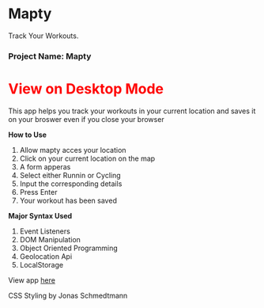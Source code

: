 # Mapty
Track Your Workouts.

<h3><b>Project Name: Mapty</b></h3>
<h1 style="color:red;">View on Desktop Mode</h1>

</h4>This app helps you track your workouts in your current location and saves it on your broswer even if you close your browser</h4>

<b style="font-weight:bold;">How to Use</b>
1)	Allow mapty acces your location
2)	Click on your current location on the map
3)	A form apperas
4)	Select either Runnin or Cycling
5)	Input the corresponding details
6)	Press Enter
7)	Your workout has been saved

<b style="font-weight:bold;">Major Syntax Used</b>
1)	Event Listeners
2)	DOM Manipulation
3)	Object Oriented Programming
4)	Geolocation Api
5)	LocalStorage

View app <a href="https://danielflame.github.io/Mapty/">here</a>

CSS Styling by Jonas Schmedtmann
